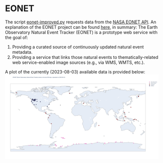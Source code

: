 # EONET #
The script [eonet-improved.py](./eonet-improved.py) requests data from the [NASA EONET API](https://eonet.gsfc.nasa.gov/docs/v2.1). An explanation of the EONET project can be found [here](https://eonet.gsfc.nasa.gov/what-is-eonet), in summary: The Earth Observatory Natural Event Tracker (EONET) is a prototype web service with the goal of:

  1. Providing a curated source of continuously updated natural event metadata.
  2. Providing a service that links those natural events to thematically-related web service-enabled image sources (e.g., via WMS, WMTS, etc.).

A plot of the currently (2023-08-03) available data is provided below:
![](./eonet-data/eonet_events_plot.png)
